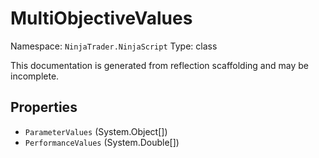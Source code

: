 # MultiObjectiveValues

Namespace: `NinjaTrader.NinjaScript`
Type: class

This documentation is generated from reflection scaffolding and may be incomplete.

## Properties
- `ParameterValues` (System.Object[])
- `PerformanceValues` (System.Double[])
